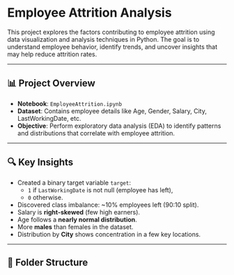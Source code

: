 # Employee Attrition Analysis

This project explores the factors contributing to employee attrition using data visualization and analysis techniques in Python. The goal is to understand employee behavior, identify trends, and uncover insights that may help reduce attrition rates.

---

## 📊 Project Overview

- **Notebook**: `EmployeeAttrition.ipynb`
- **Dataset**: Contains employee details like Age, Gender, Salary, City, LastWorkingDate, etc.
- **Objective**: Perform exploratory data analysis (EDA) to identify patterns and distributions that correlate with employee attrition.

---

## 🔍 Key Insights

- Created a binary target variable `target`: 
  - `1` if `LastWorkingDate` is not null (employee has left),
  - `0` otherwise.
- Discovered class imbalance: ~10% employees left (90:10 split).
- Salary is **right-skewed** (few high earners).
- Age follows a **nearly normal distribution**.
- More **males** than females in the dataset.
- Distribution by **City** shows concentration in a few key locations.

---

## 📁 Folder Structure

